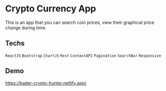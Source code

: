 # Crypto Currency App

This is an app that you can search coin prices, view their graphical price change during time.

## Techs

`ReactJS` `Bootstrap` `ChartJS` `Rest` `ContextAPI` `Pagination` `SearchBar` `Responsive`

## Demo 

https://kader-crypto-hunter.netlify.app/



